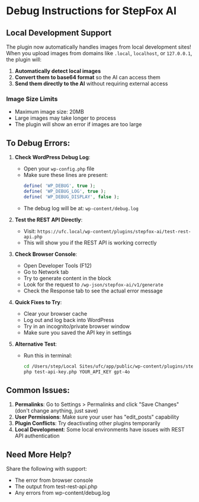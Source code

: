 # Debug Instructions for StepFox AI

## Local Development Support

The plugin now automatically handles images from local development sites! When you upload images from domains like `.local`, `localhost`, or `127.0.0.1`, the plugin will:

1. **Automatically detect local images**
2. **Convert them to base64 format** so the AI can access them
3. **Send them directly to the AI** without requiring external access

### Image Size Limits
- Maximum image size: 20MB
- Large images may take longer to process
- The plugin will show an error if images are too large

## To Debug Errors:

1. **Check WordPress Debug Log**:
   - Open your `wp-config.php` file
   - Make sure these lines are present:
     ```php
     define( 'WP_DEBUG', true );
     define( 'WP_DEBUG_LOG', true );
     define( 'WP_DEBUG_DISPLAY', false );
     ```
   - The debug log will be at: `wp-content/debug.log`

2. **Test the REST API Directly**:
   - Visit: `https://ufc.local/wp-content/plugins/stepfox-ai/test-rest-api.php`
   - This will show you if the REST API is working correctly

3. **Check Browser Console**:
   - Open Developer Tools (F12)
   - Go to Network tab
   - Try to generate content in the block
   - Look for the request to `/wp-json/stepfox-ai/v1/generate`
   - Check the Response tab to see the actual error message

4. **Quick Fixes to Try**:
   - Clear your browser cache
   - Log out and log back into WordPress
   - Try in an incognito/private browser window
   - Make sure you saved the API key in settings

5. **Alternative Test**:
   - Run this in terminal:
     ```bash
     cd /Users/step/Local Sites/ufc/app/public/wp-content/plugins/stepfox-ai
     php test-api-key.php YOUR_API_KEY gpt-4o
     ```

## Common Issues:

1. **Permalinks**: Go to Settings > Permalinks and click "Save Changes" (don't change anything, just save)
2. **User Permissions**: Make sure your user has "edit_posts" capability
3. **Plugin Conflicts**: Try deactivating other plugins temporarily
4. **Local Development**: Some local environments have issues with REST API authentication

## Need More Help?

Share the following with support:
- The error from browser console
- The output from test-rest-api.php
- Any errors from wp-content/debug.log
